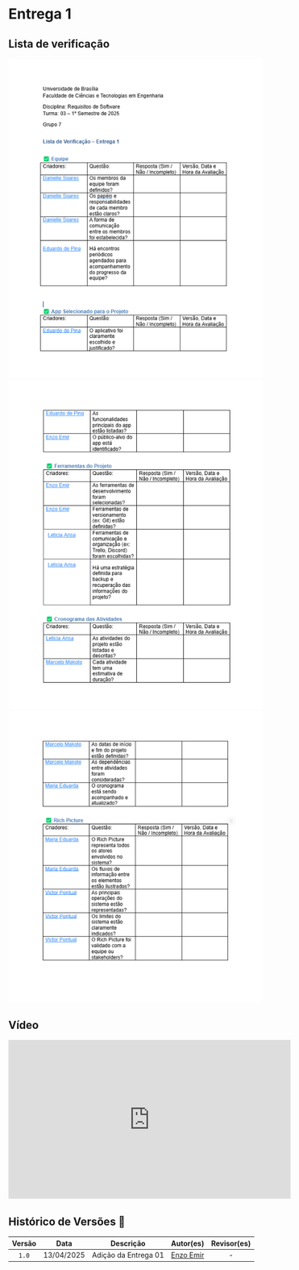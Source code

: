 # Entrega 1 

## Lista de verificação

![Lista](../assets/entregas/entrega_01/lista_01.png)
![Lista2](../assets/entregas/entrega_01/lista_02.png)
![Lista3](..\assets\entregas\entrega_01\lista_03.png)

## Vídeo

<p style="text-align: center">
<iframe width="560" height="315" src="https://www.youtube.com/watch?v=GZ2H4fPk-Dg&ab_channel=EduardodePina" title="YouTube video player" frameborder="0" allow="accelerometer; autoplay; clipboard-write; encrypted-media; gyroscope; picture-in-picture; web-share" referrerpolicy="strict-origin-when-cross-origin" allowfullscreen></iframe>
</p>

## Histórico de Versões 📅

| Versão | Data | Descrição | Autor(es) | Revisor(es) |
| :-: | :-: | :-: | :-: | :-: |
| `1.0`  | 13/04/2025 | Adição da Entrega 01 | [Enzo Emir](https://github.com/EnzoEmir) | - |
